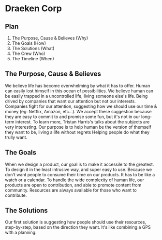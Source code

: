 # Draeken Corp

## Plan

1. The Purpose, Cause & Believes (Why)
2. The Goals (How)
3. The Solutions (What)
4. The Crew (Who)
5. The Timeline (When)

## The Purpose, Cause & Believes

We believe life has become overwhelming by what it has to offer.
Human can easily lost himself in this ocean of possibilities.
We believe human can be easily trapped in a uncontrolled life, living someone else's life.
Being drived by companies that want our attention but not our interests.
Companies fight for our attention, suggesting how we should use our time & money (eg: Netflix, Amazon, etc...).
We accept these suggestion because they are easy to commit to and promise some fun, but it's not in our long-term interest.
To learn more, Tristan Harris's talks about the subjects are very interesting.
Our purpose is to help human be the version of themself they want to be, living a life without regrets
Helping people do what they trully want.

## The Goals

When we design a product, our goal is to make it accessile to the greatest. To design it in the least intrusive way, and super easy to use. Because we don't want people to consume their time on our products. It has to be like a watch or a calendar. To handle the wide complexity of human life, our products are open to contribution, and able to promote content from community. Resources are always available for those who want to contribute.

## The Solutions

Our first solution is suggesting how people should use their resources, step-by-step, based on the direction they want. It's like combining a GPS with a planning.